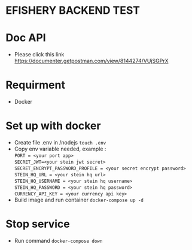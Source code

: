 # EFISHERY BACKEND TEST

# Doc API
- Please click this link https://documenter.getpostman.com/view/8144274/VUjSGPrX

# Requirment
- Docker

# Set up with docker
- Create file .env in /nodejs
  `touch .env`
- Copy env variable needed, example : <br>
  `PORT = <your port app>`<br>
  `SECRET_JWT=<your stein jwt secret>`<br>
  `SECRET_ENCRYPT_PASSWORD_PROFILE = <your secret encrypt password>`<br>
  `STEIN_HQ_URL = <your stein hq url>`<br>
  `STEIN_HQ_USERNAME = <your stein hq username>`<br>
  `STEIN_HQ_PASSWORD = <your stein hq password>`<br>
  `CURRENCY_API_KEY = <your currency api key>`
- Build image and run container
  `docker-compose up -d`

# Stop service
- Run command
  `docker-compose down`